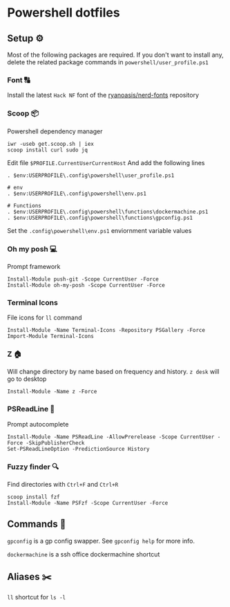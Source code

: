 # Powershell dotfiles
## Setup ⚙
Most of the following packages are required. If you don't want to install any, delete the related package commands in `powershell/user_profile.ps1`

### Font 🔠
Install the latest `Hack NF` font of the [ryanoasis/nerd-fonts](https://github.com/ryanoasis/nerd-fonts) repository


### Scoop 📦
Powershell dependency manager
```
iwr -useb get.scoop.sh | iex
scoop install curl sudo jq
```

Edit file `$PROFILE.CurrentUserCurrentHost`
And add the following lines
```
. $env:USERPROFILE\.config\powershell\user_profile.ps1

# env
. $env:USERPROFILE\.config\powershell\env.ps1

# Functions
. $env:USERPROFILE\.config\powershell\functions\dockermachine.ps1
. $env:USERPROFILE\.config\powershell\functions\gpconfig.ps1
```

Set the `.config\powershell\env.ps1` enviornment variable values

### Oh my posh 💻
Prompt framework
```
Install-Module push-git -Scope CurrentUser -Force
Install-Module oh-my-posh -Scope CurrentUser -Force
```

### Terminal Icons
File icons for `ll` command
```
Install-Module -Name Terminal-Icons -Repository PSGallery -Force
Import-Module Terminal-Icons
```

### Z 🏠
Will change directory by name based on frequency and history. `z desk` will go to desktop

```
Install-Module -Name z -Force
```

### PSReadLine 🔮
Prompt autocomplete

```
Install-Module -Name PSReadLine -AllowPrerelease -Scope CurrentUser -Force -SkipPublisherCheck
Set-PSReadLineOption -PredictionSource History
```

### Fuzzy finder 🔍
Find directories with `Ctrl+F` and `Ctrl+R`
```
scoop install fzf
Install-Module -Name PSFzf -Scope CurrentUser -Force
```

## Commands 🤖
`gpconfig` is a gp config swapper. See `gpconfig help` for more info.

`dockermachine` is a ssh office dockermachine shortcut

## Aliases ✂️
`ll` shortcut for `ls -l`